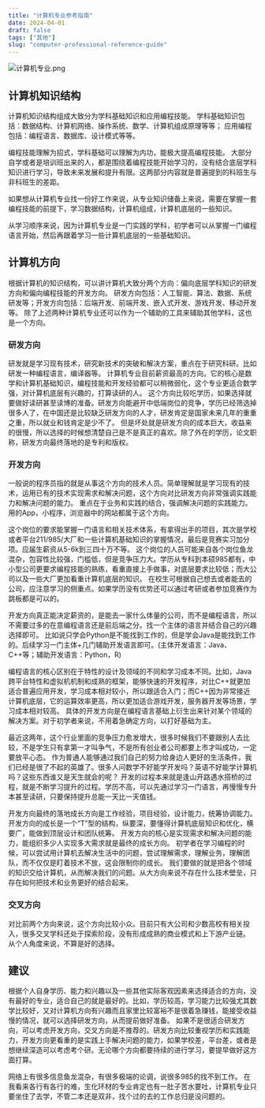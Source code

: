 ```yaml
---
title: "计算机专业参考指南"
date: 2024-04-01
draft: false
tags: ["其他"]
slug: "computer-professional-reference-guide"
---
```


![计算机专业.png](/iblog/posts/annex/images/essays/计算机专业.png)

## 计算机知识结构
计算机知识结构组成大致分为学科基础知识和应用编程技能。
学科基础知识包括：数据结构、计算机网络、操作系统、数学、计算机组成原理等等；
应用编程包括：编程语言、数据库、设计模式等等。

编程技能理解为招式，学科基础可以理解为内功，能极大提高编程技能。
大部分自学或者是培训班出来的人，都是围绕着编程技能开始学习的，没有结合底层学科知识进行学习，导致未来发展和提升有限。这两部分内容就是普遍提到的科班生与非科班生的差距。

如果想从计算机专业找一份好工作来说，从专业知识储备上来说，需要在掌握一套编程技能的前提下，学习数据结构，计算机组成，计算机底层的一些知识。

从学习顺序来说，因为计算机专业是一门实践的学科，初学者可以从掌握一门编程语言开始，然后再跟着学习一些计算机底层的一些基础知识。

## 计算机方向
根据计算机的知识结构，可以讲计算机大致分两个方向：偏向底层学科知识的研发方向和偏向编程技能的开发方向。
研发方向包括：人工智能、算法、数据、系统研发等；开发方向包括：后端开发、前端开发、嵌入式开发、游戏开发、移动开发等。
除了上述两种计算机专业还可以作为一个辅助的工具来辅助其他学科，这也是一个方向。

### 研发方向
研发就是学习现有技术，研究新技术的突破和解决方案，重点在于研究科研。比如研发一种编程语言，编译器等。
计算机专业目前薪资最高的方向。它的核心是数学和计算机基础知识，编程技能和开发经验都可以稍微弱化，这个专业更适合数学强，对计算机底层有兴趣的，打算读研的人。
这个方向比较吃学历，如果选择就要做好读研甚至读博的准备。研发方向能避开中低端岗位的竞争，学历已经筛选掉很多人了，在中国还是比较缺乏研发方向的人才，研发肯定是国家未来几年的重重之重，所以就业和钱肯定是少不了。
但是坏处就是研发方向的成本巨大，收益来的很慢，所以选择的时候想清楚自己是不是真正的喜欢。除了外在的学历，论文职称，研发方向最终落地的是专利和版权。

### 开发方向
一般说的程序员指的就是从事这个方向的技术人员。简单理解就是学习现有的技术，运用已有的技术实现需求和解决问题，这个方向对比研发方向非常强调实践能力和解决问题的能力。
重点在于业务和实践的结合，强调解决问题的实践能力。用的App，小程序，浏览器中的网站都属于这个方向。

这个岗位的要求能掌握一门语言和相关技术体系，有拿得出手的项目，其次是学校或者平台211/985/大厂和一些计算机基础知识的掌握情况，最后是竞赛实习加分项。应届生薪资从5-6k到三四十万不等。
这个岗位的人员可能来自各个岗位鱼龙混杂，包容性比较强，门槛低，但是竞争压力大。学历从专科到本硕985都有，中小型公司更要求编程技能的熟练，看重直接上手做事，对底层要求比较低；而大公司以及一些大厂更加看重计算机底层的知识。
在校生可根据自己想去或者能去的公司，应注意学习的侧重点。如果学历没有优势还可以通过考研或者参加竞赛作为跳板都是可以的。

开发方向真正能决定薪资的，是能去一家什么体量的公司，而不是编程语言，所以不需要过多的在意编程语言还是前后端之分。找一个主体的语言并结合自己的兴趣选择即可。
比如说只学会Python是不能找到工作的，但是学会Java是能找到工作的。后续学习一门主体+几门辅助开发语言即可。(主体开发语言：Java、C++等；辅助开发语言：Python，R)

编程语言的核心区别在于特性的设计及领域的不同和学习成本不同。比如，Java跨平台特性和虚拟机机制和成熟的框架，能够快速的开发程序，对比C++就更加适合普遍应用开发，学习成本相对较小，所以跟适合入门；而C++因为非常接近计算机底层，它的运算效率更高，所以更加适合游戏开发，服务器开发等场景，学习成本相对较高。
具体的开发方向是在编程语言基础上衍生出来针对某个领域的解决方案。对于初学者来说，不用着急确定方向，以打好基础为主。

最近这两年，这个行业里面的竞争压力愈发增大，很多时候我们不要跟别人去比较，不是学生只有拿第一才叫争气，不是所有创业者公司都要上市才叫成功，一定要放平心态。
作为普通人能够通过我们自己的努力给身边人更好的生活条件，我们已经是很了不起的英雄了。很多人问数学不好能学开发吗？英语不好能学计算机吗？这些东西谁又是天生就会的呢？
开发的过程本来就是逢山开路遇水搭桥的过程，就是不断学习提升的过程。学历不高，可以先通过学习一门语言，再慢慢专升本甚至读研，只要保持提升总能一天比一天值钱。

开发方向最终的落地成长方向是工作经验，项目经验，设计能力，统筹协调能力。开发方向的成长是一个“T”型的结构，纵要深，要懂得计算机底层知识和优化，横要广，能做到顶层设计和团队统筹。
开发方向的核心是实现需求和解决问题的能力，能组织多少人实现多大需求就是最终的成长方向。
初学者在学习编程的时候，可以尝试用计算机去解决生活中的问题，尝试理解需求，理解业务，理解团队，而不仅仅是盯着技术不放，这会限制你的成长。
我们要做的就是把各个领域的知识交给计算机，从而解决我们的问题。从大方向来说不存在什么技术壁垒，只存在如何把技术和业务更好的结合起来。

### 交叉方向
对比前两个方向来说，这个方向比较小众。目前只有大公司和少数高校有相关投入，很多交叉学科还处于探索阶段，没有形成成熟的商业模式和上下游产业链。
从个人角度来说，不算是好的选择。

## 建议
根据个人自身学历、能力和兴趣以及一些其他实际客观因素来选择适合的方向，没有最好的专业，适合自己的就是最好的。比如，学历较高，学习能力比较强尤其数学比较好，又对计算机方向有兴趣而且家里比较富裕不是很着急赚钱，能接受收益慢的情况，就可以选择研发方向，从而提前做好准备。
如果不是很适合研发方向，可以考虑开发方向，交叉方向是不推荐的。研发方向比较重视学历和实践能力，开发方向更看重的是实践上手解决问题的能力，如果学校差，平台差，或者是想继续深造可以考虑考个研。无论哪个方向都要持续的进行学习，要提早做好这方面打算。

网络上有很多信息鱼龙混杂，有很多极端的论调，说很多985的找不到工作。
在我看来各行有各行的难，生化环材的专业肯定也有一肚子苦水要吐，计算机专业只要坐住了去学，不管二本还是双非，找个过的去的工作总归是没问题的。
